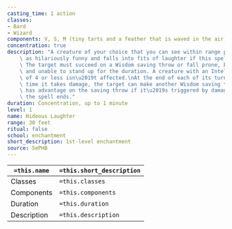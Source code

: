 ```yaml
---
casting_time: 1 action
classes:
- Bard
- Wizard
components: V, S, M (tiny tarts and a feather that is waved in the air)
concentration: true
description: "A creature of your choice that you can see within range perceives everything\
    \ as hilariously funny and falls into fits of laughter if this spell affects it.\
    \ The target must succeed on a Wisdom saving throw or fall prone, becoming incapacitated\
    \ and unable to stand up for the duration. A creature with an Intelligence score\
    \ of 4 or less isn\u2019t affected.\nAt the end of each of its turns, and each\
    \ time it takes damage, the target can make another Wisdom saving throw. The target\
    \ has advantage on the saving throw if it\u2019s triggered by damage. On a success,\
    \ the spell ends."
duration: Concentration, up to 1 minute
level: 1
name: Hideous Laughter
range: 30 feet
ritual: false
school: enchantment
short_description: 1st-level enchantment
source: 5ePHB
---
```


| `=this.name` | `=this.short_description` |
| ------------ | ------------------------- |
| Classes      | `=this.classes`           |
| Components   | `=this.components`        |
| Duration     | `=this.duration`          |
| Description  | `=this.description`       |